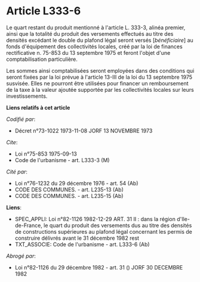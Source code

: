 # Article L333-6

Le quart restant du produit mentionné à l'article L. 333-3, alinéa premier, ainsi que la totalité du produit des versements
effectués au titre des densités excédant le double du plafond légal seront versés [*bénéficiaire*] au fonds d'équipement des
collectivités locales, créé par la loi de finances rectificative n. 75-853 du 13 septembre 1975 et feront l'objet d'une
comptabilisation particulière.

Les sommes ainsi comptabilisées seront employées dans des conditions qui seront fixées par la loi prévue à l'article 13-III
de la loi du 13 septembre 1975 susvisée. Elles ne pourront être utilisées pour financer un remboursement de la taxe à la
valeur ajoutée supportée par les collectivités locales sur leurs investissements.

**Liens relatifs à cet article**

_Codifié par_:

  - Décret n°73-1022 1973-11-08 JORF 13 NOVEMBRE 1973

_Cite_:

  - Loi n°75-853 1975-09-13
  - Code de l'urbanisme - art. L333-3 (M)

_Cité par_:

  - Loi n°76-1232 du 29 décembre 1976 - art. 54 (Ab)
  - CODE DES COMMUNES. - art. L235-13 (Ab)
  - CODE DES COMMUNES. - art. L235-15 (Ab)

**Liens**:

  - SPEC_APPLI: Loi n°82-1126 1982-12-29 ART. 31 II : dans la région d'Ile-de-France, le quart du produit des versements dus au titre des densités de constructions supérieures au plafond légal concernant les permis de construire délivrés avant le 31 décembre 1982 rest
  - TXT_ASSOCIE: Code de l'urbanisme - art. L333-6 (Ab)

_Abrogé par_:

  - Loi n°82-1126 du 29 décembre 1982 - art. 31 () JORF 30 DECEMBRE 1982
